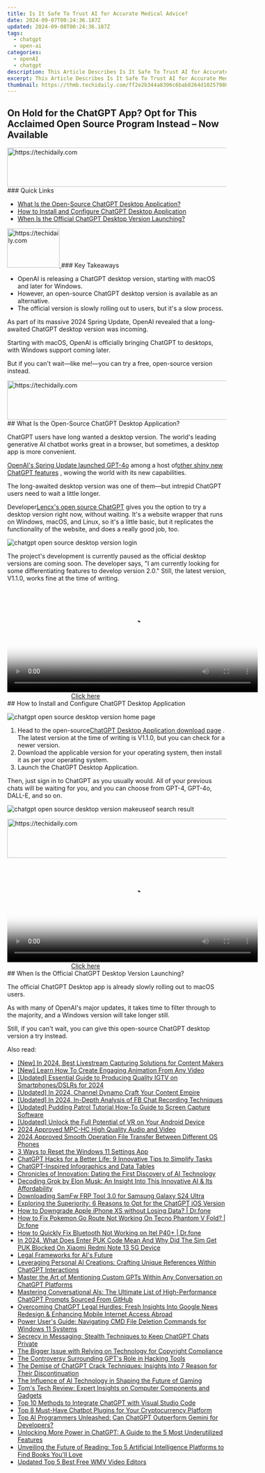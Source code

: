 ```yaml
---
title: Is It Safe To Trust AI for Accurate Medical Advice?
date: 2024-09-07T00:24:36.187Z
updated: 2024-09-08T00:24:36.187Z
tags:
  - chatgpt
  - open-ai
categories:
  - openAI
  - chatgpt
description: This Article Describes Is It Safe To Trust AI for Accurate Medical Advice?
excerpt: This Article Describes Is It Safe To Trust AI for Accurate Medical Advice?
thumbnail: https://thmb.techidaily.com/ff2e2b344a8396c6bab8264d1025798025a6c7a29bed97ca0ab60000543775d0.jpg
---
```


## On Hold for the ChatGPT App? Opt for This Acclaimed Open Source Program Instead – Now Available

<!-- affiliate ads begin -->
<a href="https://unicoeye.pxf.io/c/5597632/2134228/18498" target="_top" id="2134228">
  <img src="//a.impactradius-go.com/display-ad/18498-2134228" border="0" alt="https://techidaily.com" width="728" height="90"/>
</a>
<img height="0" width="0" src="https://unicoeye.pxf.io/i/5597632/2134228/18498" style="position:absolute;visibility:hidden;" border="0" />
<!-- affiliate ads end -->
### Quick Links

* [What Is the Open-Source ChatGPT Desktop Application?](https://www.makeuseof.com/cant-wait-for-the-chatgpt-desktop-app-try-this-open-source-alternative-instead/#what-is-the-open-source-chatgpt-desktop-application)
* [How to Install and Configure ChatGPT Desktop Application](https://www.makeuseof.com/cant-wait-for-the-chatgpt-desktop-app-try-this-open-source-alternative-instead/#how-to-install-and-configure-chatgpt-desktop-application)
* [When Is the Official ChatGPT Desktop Version Launching?](https://www.makeuseof.com/cant-wait-for-the-chatgpt-desktop-app-try-this-open-source-alternative-instead/#when-is-the-official-chatgpt-desktop-version-launching)

<!-- affiliate ads begin -->
<a href="https://aligracehair.sjv.io/c/5597632/2135348/19272" target="_top" id="2135348">
  <img src="//a.impactradius-go.com/display-ad/19272-2135348" border="0" alt="https://techidaily.com" width="120" height="90"/>
</a>
<img height="0" width="0" src="https://aligracehair.sjv.io/i/5597632/2135348/19272" style="position:absolute;visibility:hidden;" border="0" />
<!-- affiliate ads end -->
### Key Takeaways

* OpenAI is releasing a ChatGPT desktop version, starting with macOS and later for Windows.
* However, an open-source ChatGPT desktop version is available as an alternative.
* The official version is slowly rolling out to users, but it's a slow process.

 As part of its massive 2024 Spring Update, OpenAI revealed that a long-awaited ChatGPT desktop version was incoming.

 Starting with macOS, OpenAI is officially bringing ChatGPT to desktops, with Windows support coming later.

 But if you can't wait—like me!—you can try a free, open-source version instead.

<!-- affiliate ads begin -->
<a href="https://ephamedtechinc.pxf.io/c/5597632/2137212/26400" target="_top" id="2137212">
  <img src="//a.impactradius-go.com/display-ad/26400-2137212" border="0" alt="https://techidaily.com" width="728" height="90"/>
</a>
<img height="0" width="0" src="https://ephamedtechinc.pxf.io/i/5597632/2137212/26400" style="position:absolute;visibility:hidden;" border="0" />
<!-- affiliate ads end -->
## What Is the Open-Source ChatGPT Desktop Application?

 ChatGPT users have long wanted a desktop version. The world's leading generative AI chatbot works great in a browser, but sometimes, a desktop app is more convenient.

[OpenAI's Spring Update launched GPT-4o](https://www.makeuseof.com/how-gpt-4o-works-is-it-free/) among a host of[other shiny new ChatGPT features](https://www.makeuseof.com/chatgpt-new-features-spring-update/) , wowing the world with its new capabilities.

 The long-awaited desktop version was one of them—but intrepid ChatGPT users need to wait a little longer.

 Developer[Lencx's open source ChatGPT](https://github.com/lencx/ChatGPT) gives you the option to try a desktop version right now, without waiting. It's a website wrapper that runs on Windows, macOS, and Linux, so it's a little basic, but it replicates the functionality of the website, and does a really good job, too.

![chatgpt open source desktop version login](https://static1.makeuseofimages.com/wordpress/wp-content/uploads/2024/05/chatgpt-open-source-desktop-version-login.jpg)

 The project's development is currently paused as the official desktop versions are coming soon. The developer says, "I am currently looking for some differentiating features to develop version 2.0." Still, the latest version, V1.1.0, works fine at the time of writing.

<!-- affiliate ads begin -->
<span id="1982508">
					<video width="576" height="240" style="cursor:pointer"
           poster="//a.impactradius-go.com/display-clicktoplayimage/1982508.png"
           onclick="if(!this.playClicked){this.play();this.setAttribute('controls',true);this.playClicked=true;}">
	   <source src="//a.impactradius-go.com/display-ad/22993-1982508">
	   <img src="//a.impactradius-go.com/display-clicktoplayimage/1982508.png" style="border: none; height: 100%; width: 100%; object-fit: contain">
	</video>
	<div style="width:360px;text-align:center"><a href="javascript:window.open(decodeURIComponent('https%3A%2F%2Fhomestyler.sjv.io%2Fc%2F5597632%2F1982508%2F22993'), '_blank');void(0);">Click here</a></div>
</span>
<img height="0" width="0" src="https://imp.pxf.io/i/5597632/1982508/22993" style="position:absolute;visibility:hidden;" border="0" />
<!-- affiliate ads end -->
## How to Install and Configure ChatGPT Desktop Application

![chatgpt open source desktop version home page](https://static1.makeuseofimages.com/wordpress/wp-content/uploads/2024/05/chatgpt-open-source-desktop-version-home-page.jpg)

1. Head to the open-source[ChatGPT Desktop Application download page](https://github.com/lencx/ChatGPT/releases/tag/v1.1.0) . The latest version at the time of writing is V1.1.0, but you can check for a newer version.
2. Download the applicable version for your operating system, then install it as per your operating system.
3. Launch the ChatGPT Desktop Application.

 Then, just sign in to ChatGPT as you usually would. All of your previous chats will be waiting for you, and you can choose from GPT-4, GPT-4o, DALL-E, and so on.

![chatgpt open source desktop version makeuseof search result](https://static1.makeuseofimages.com/wordpress/wp-content/uploads/2024/05/chatgpt-open-source-desktop-version-makeuseof-search-result.jpg)

<!-- affiliate ads begin -->
<a href="https://ephamedtechinc.pxf.io/c/5597632/2135473/26400" target="_top" id="2135473">
  <img src="//a.impactradius-go.com/display-ad/26400-2135473" border="0" alt="https://techidaily.com" width="728" height="90"/>
</a>
<img height="0" width="0" src="https://ephamedtechinc.pxf.io/i/5597632/2135473/26400" style="position:absolute;visibility:hidden;" border="0" />
<!-- affiliate ads end -->
<!-- affiliate ads begin -->
<span id="1983553">
					<video width="576" height="240" style="cursor:pointer"
           poster="//a.impactradius-go.com/display-clicktoplayimage/1983553.png"
           onclick="if(!this.playClicked){this.play();this.setAttribute('controls',true);this.playClicked=true;}">
	   <source src="//a.impactradius-go.com/display-ad/22993-1983553">
	   <img src="//a.impactradius-go.com/display-clicktoplayimage/1983553.png" style="border: none; height: 100%; width: 100%; object-fit: contain">
	</video>
	<div style="width:360px;text-align:center"><a href="javascript:window.open(decodeURIComponent('https%3A%2F%2Fhomestyler.sjv.io%2Fc%2F5597632%2F1983553%2F22993'), '_blank');void(0);">Click here</a></div>
</span>
<img height="0" width="0" src="https://imp.pxf.io/i/5597632/1983553/22993" style="position:absolute;visibility:hidden;" border="0" />
<!-- affiliate ads end -->
## When Is the Official ChatGPT Desktop Version Launching?

 The official ChatGPT Desktop app is already slowly rolling out to macOS users.

 As with many of OpenAI's major updates, it takes time to filter through to the majority, and a Windows version will take longer still.

 Still, if you can't wait, you can give this open-source ChatGPT desktop version a try instead.


<ins class="adsbygoogle"
     style="display:block"
     data-ad-format="autorelaxed"
     data-ad-client="ca-pub-7571918770474297"
     data-ad-slot="1223367746"></ins>



<ins class="adsbygoogle"
     style="display:block"
     data-ad-client="ca-pub-7571918770474297"
     data-ad-slot="8358498916"
     data-ad-format="auto"
     data-full-width-responsive="true"></ins>

<span class="atpl-alsoreadstyle">Also read:</span>
<div><ul>
<li><a href="https://facebook-video-share.techidaily.com/new-in-2024-best-livestream-capturing-solutions-for-content-makers/"><u>[New] In 2024, Best Livestream Capturing Solutions for Content Makers</u></a></li>
<li><a href="https://facebook-video-footage.techidaily.com/new-learn-how-to-create-engaging-animation-from-any-video/"><u>[New] Learn How To Create Engaging Animation From Any Video</u></a></li>
<li><a href="https://instagram-videos.techidaily.com/updated-essential-guide-to-producing-quality-igtv-on-smartphonesdslrs-for-2024/"><u>[Updated] Essential Guide to Producing Quality IGTV on Smartphones/DSLRs for 2024</u></a></li>
<li><a href="https://facebook-record-videos.techidaily.com/updated-in-2024-channel-dynamo-craft-your-content-empire/"><u>[Updated] In 2024, Channel Dynamo Craft Your Content Empire</u></a></li>
<li><a href="https://video-capture.techidaily.com/updated-in-2024-in-depth-analysis-of-fb-chat-recording-techniques/"><u>[Updated] In 2024, In-Depth Analysis of FB Chat Recording Techniques</u></a></li>
<li><a href="https://screen-recording.techidaily.com/updated-pudding-patrol-tutorial-how-to-guide-to-screen-capture-software/"><u>[Updated] Pudding Patrol Tutorial How-To Guide to Screen Capture Software</u></a></li>
<li><a href="https://some-guidance.techidaily.com/updated-unlock-the-full-potential-of-vr-on-your-android-device/"><u>[Updated] Unlock the Full Potential of VR on Your Android Device</u></a></li>
<li><a href="https://some-skills.techidaily.com/2024-approved-mpc-hc-high-quality-audio-and-video/"><u>2024 Approved MPC-HC High Quality Audio and Video</u></a></li>
<li><a href="https://extra-approaches.techidaily.com/2024-approved-smooth-operation-file-transfer-between-different-os-phones/"><u>2024 Approved Smooth Operation File Transfer Between Different OS Phones</u></a></li>
<li><a href="https://win11.techidaily.com/3-ways-to-reset-the-windows-11-settings-app/"><u>3 Ways to Reset the Windows 11 Settings App</u></a></li>
<li><a href="https://tech-haven.techidaily.com/chatgpt-hacks-for-a-better-life-9-innovative-tips-to-simplify-tasks/"><u>ChatGPT Hacks for a Better Life: 9 Innovative Tips to Simplify Tasks</u></a></li>
<li><a href="https://tech-haven.techidaily.com/chatgpt-inspired-infographics-and-data-tables/"><u>ChatGPT-Inspired Infographics and Data Tables</u></a></li>
<li><a href="https://tech-haven.techidaily.com/chronicles-of-innovation-dating-the-first-discovery-of-ai-technology/"><u>Chronicles of Innovation: Dating the First Discovery of AI Technology</u></a></li>
<li><a href="https://tech-haven.techidaily.com/decoding-grok-by-elon-musk-an-insight-into-this-innovative-ai-and-its-affordability/"><u>Decoding Grok by Elon Musk: An Insight Into This Innovative AI & Its Affordability</u></a></li>
<li><a href="https://android-unlock.techidaily.com/downloading-samfw-frp-tool-30-for-samsung-galaxy-s24-ultra-by-drfone-android/"><u>Downloading SamFw FRP Tool 3.0 for Samsung Galaxy S24 Ultra</u></a></li>
<li><a href="https://tech-haven.techidaily.com/exploring-the-superiority-6-reasons-to-opt-for-the-chatgpt-ios-version/"><u>Exploring the Superiority: 6 Reasons to Opt for the ChatGPT iOS Version</u></a></li>
<li><a href="https://techidaily.com/how-to-downgrade-apple-iphone-xs-without-losing-data-drfone-by-drfone-ios-system-repair-ios-system-repair/"><u>How to Downgrade Apple iPhone XS without Losing Data? | Dr.fone</u></a></li>
<li><a href="https://android-pokemon-go.techidaily.com/how-to-fix-pokemon-go-route-not-working-on-tecno-phantom-v-fold-drfone-by-drfone-virtual-android/"><u>How to Fix Pokemon Go Route Not Working On Tecno Phantom V Fold? | Dr.fone</u></a></li>
<li><a href="https://fix-guide.techidaily.com/how-to-quickly-fix-bluetooth-not-working-on-itel-p40plus-drfone-by-drfone-fix-android-problems-fix-android-problems/"><u>How to Quickly Fix Bluetooth Not Working on Itel P40+ | Dr.fone</u></a></li>
<li><a href="https://sim-unlock.techidaily.com/in-2024-what-does-enter-puk-code-mean-and-why-did-the-sim-get-puk-blocked-on-xiaomi-redmi-note-13-5g-device-by-drfone-android/"><u>In 2024, What Does Enter PUK Code Mean And Why Did The Sim Get PUK Blocked On Xiaomi Redmi Note 13 5G Device</u></a></li>
<li><a href="https://tech-haven.techidaily.com/legal-frameworks-for-ais-future/"><u>Legal Frameworks for AI's Future</u></a></li>
<li><a href="https://tech-haven.techidaily.com/leveraging-personal-ai-creations-crafting-unique-references-within-chatgpt-interactions/"><u>Leveraging Personal AI Creations: Crafting Unique References Within ChatGPT Interactions</u></a></li>
<li><a href="https://tech-haven.techidaily.com/master-the-art-of-mentioning-custom-gpts-within-any-conversation-on-chatgpt-platforms/"><u>Master the Art of Mentioning Custom GPTs Within Any Conversation on ChatGPT Platforms</u></a></li>
<li><a href="https://tech-haven.techidaily.com/mastering-conversational-ais-the-ultimate-list-of-high-performance-chatgpt-prompts-sourced-from-github/"><u>Mastering Conversational AIs: The Ultimate List of High-Performance ChatGPT Prompts Sourced From GitHub</u></a></li>
<li><a href="https://tech-haven.techidaily.com/overcoming-chatgpt-legal-hurdles-fresh-insights-into-google-news-redesign-and-enhancing-mobile-internet-access-abroad/"><u>Overcoming ChatGPT Legal Hurdles: Fresh Insights Into Google News Redesign & Enhancing Mobile Internet Access Abroad</u></a></li>
<li><a href="https://win-forum.techidaily.com/power-users-guide-navigating-cmd-file-deletion-commands-for-windows-11-systems/"><u>Power User's Guide: Navigating CMD File Deletion Commands for Windows 11 Systems</u></a></li>
<li><a href="https://tech-haven.techidaily.com/secrecy-in-messaging-stealth-techniques-to-keep-chatgpt-chats-private/"><u>Secrecy in Messaging: Stealth Techniques to Keep ChatGPT Chats Private</u></a></li>
<li><a href="https://tech-haven.techidaily.com/the-bigger-issue-with-relying-on-technology-for-copyright-compliance/"><u>The Bigger Issue with Relying on Technology for Copyright Compliance</u></a></li>
<li><a href="https://tech-haven.techidaily.com/the-controversy-surrounding-gpts-role-in-hacking-tools/"><u>The Controversy Surrounding GPT's Role in Hacking Tools</u></a></li>
<li><a href="https://tech-haven.techidaily.com/the-demise-of-chatgpt-crack-techniques-insights-into-7-reason-for-their-discontinuation/"><u>The Demise of ChatGPT Crack Techniques: Insights Into 7 Reason for Their Discontinuation</u></a></li>
<li><a href="https://tech-haven.techidaily.com/the-influence-of-ai-technology-in-shaping-the-future-of-gaming/"><u>The Influence of AI Technology in Shaping the Future of Gaming</u></a></li>
<li><a href="https://hardware-reviews.techidaily.com/toms-tech-review-expert-insights-on-computer-components-and-gadgets/"><u>Tom's Tech Review: Expert Insights on Computer Components and Gadgets</u></a></li>
<li><a href="https://tech-haven.techidaily.com/top-10-methods-to-integrate-chatgpt-with-visual-studio-code/"><u>Top 10 Methods to Integrate ChatGPT with Visual Studio Code</u></a></li>
<li><a href="https://tech-haven.techidaily.com/top-8-must-have-chatbot-plugins-for-your-cryptocurrency-platform/"><u>Top 8 Must-Have Chatbot Plugins for Your Cryptocurrency Platform</u></a></li>
<li><a href="https://tech-haven.techidaily.com/top-ai-programmers-unleashed-can-chatgpt-outperform-gemini-for-developers/"><u>Top AI Programmers Unleashed: Can ChatGPT Outperform Gemini for Developers?</u></a></li>
<li><a href="https://tech-haven.techidaily.com/unlocking-more-power-in-chatgpt-a-guide-to-the-5-most-underutilized-features/"><u>Unlocking More Power in ChatGPT: A Guide to the 5 Most Underutilized Features</u></a></li>
<li><a href="https://tech-haven.techidaily.com/unveiling-the-future-of-reading-top-5-artificial-intelligence-platforms-to-find-books-youll-love/"><u>Unveiling the Future of Reading: Top 5 Artificial Intelligence Platforms to Find Books You'll Love</u></a></li>
<li><a href="https://smart-video-creator.techidaily.com/updated-top-5-best-free-wmv-video-editors/"><u>Updated Top 5 Best Free WMV Video Editors</u></a></li>
</ul></div>
